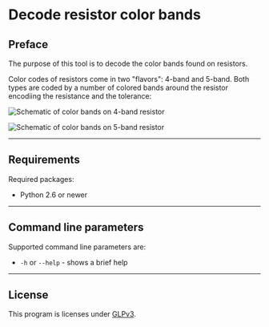 Decode resistor color bands
===============================================

## Preface

The purpose of this tool is to decode the color bands found on resistors.

Color codes of resistors come in two "flavors": 4-band and 5-band. Both types are coded
by a number of colored bands around the resistor encodiing the resistance and the tolerance:

![Schematic of color bands on 4-band resistor](/images/4_bands.png "Schematic of color bands on 4-band resistor")

![Schematic of color bands on 5-band resistor](/images/5_bands.png "Schematic of color bands on 5-band resistor")

---

## Requirements

Required packages:

  * Python 2.6 or newer

---

## Command line parameters

Supported command line parameters are:

  * `-h` or `--help` - shows a brief help

---

## License
This program is licenses under [GLPv3](http://www.gnu.org/copyleft/gpl.html).

